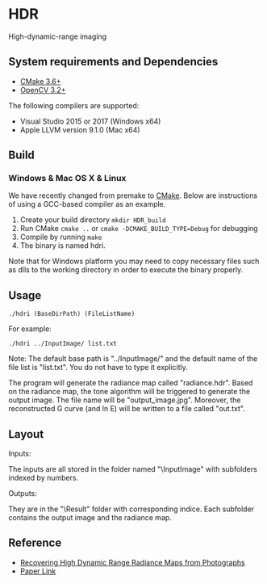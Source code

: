 # HDR
High-dynamic-range imaging


## System requirements and Dependencies

- [CMake 3.6+](https://cmake.org/)
- [OpenCV 3.2+](http://opencv.org/)

The following compilers are supported:

- Visual Studio 2015 or 2017 (Windows x64)
- Apple LLVM version 9.1.0 (Mac x64)


## Build

### Windows & Mac OS X & Linux

We have recently changed from premake to [CMake](https://cmake.org/).
Below are instructions of using a GCC-based compiler as an example.

1. Create your build directory `mkdir HDR_build`
2. Run CMake `cmake ..` or `cmake -DCMAKE_BUILD_TYPE=Debug` for debugging
3. Compile by running `make`
4. The binary is named hdri.

Note that for Windows platform you may need to copy necessary files such as dlls to the working directory in order to execute the binary properly.


## Usage

`./hdri (BaseDirPath) (FileListName)`

For example:

`./hdri ../InputImage/ list.txt`

Note: The default base path is "../InputImage/" and the default name of the file list is "list.txt". You do not have to type it explicitly.

The program will generate the radiance map called "radiance.hdr". Based on the radiance map, the tone algorithm will be triggered to generate the output image. The file name will be "output_image.jpg".
Moreover, the reconstructed G curve (and ln E) will be written to a file called "out.txt".


## Layout

Inputs:

The inputs are all stored in the folder named "\InputImage" with subfolders indexed by numbers.

Outputs:

They are in the "\Result" folder with corresponding indice. Each subfolder contains the output image and the radiance map.


## Reference

- [Recovering High Dynamic Range Radiance Maps from Photographs](http://www.pauldebevec.com/Research/HDR/)
- [Paper Link](https://dl.acm.org/citation.cfm?id=258884)
